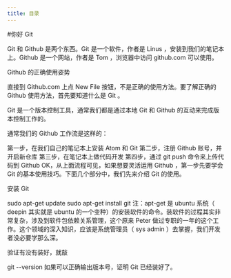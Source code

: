 ```yaml
---
title: 目录
---
```

#你好 Git

Git 和 Github 是两个东西。Git 是一个软件，作者是 Linus ，安装到我们的笔记本上。Github 是一个网站，作者是 Tom ，浏览器中访问 github.com 可以使用。

Github 的正确使用姿势

直接到 Github.com 上点 New File 按钮，不是正确的使用方法。要了解正确的 Github 使用方法，首先要知道什么是 Git 。

Git 是一个版本控制工具，通常我们都是通过本地 Git 和 Github 的互动来完成版本控制工作的。

通常我们的 Github 工作流是这样的：

第一步，在我们自己的笔记本上安装 Atom 和 Git
第二步，注册 Github 账号，并开启新仓库
第三步，在笔记本上做代码开发
第四步，通过 git push 命令来上传代码到 Github
OK，从上面流程可见，如果想要灵活运用 Github ，第一步先要学会 Git 的基本使用技巧。下面几个部分中，我们先来介绍 Git 的使用。

安装 Git

sudo apt-get update
sudo apt-get install git
注：apt-get 是 ubuntu 系统（ deepin 其实就是 ubuntu 的一个变种）的安装软件的命令。装软件的过程其实非常复杂，涉及到软件包依赖关系管理，这个原来 Peter 做过专职的一年的这个工作。这个领域的深入知识，应该是系统管理员（ sys admin ）去掌握，我们开发者没必要学那么深。

验证有没有装好，就敲

git --version
如果可以正确输出版本号，证明 Git 已经装好了。
